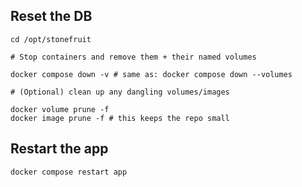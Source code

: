 ## Reset the DB

```
cd /opt/stonefruit

# Stop containers and remove them + their named volumes

docker compose down -v # same as: docker compose down --volumes

# (Optional) clean up any dangling volumes/images

docker volume prune -f
docker image prune -f # this keeps the repo small
```

## Restart the app

`docker compose restart app`
